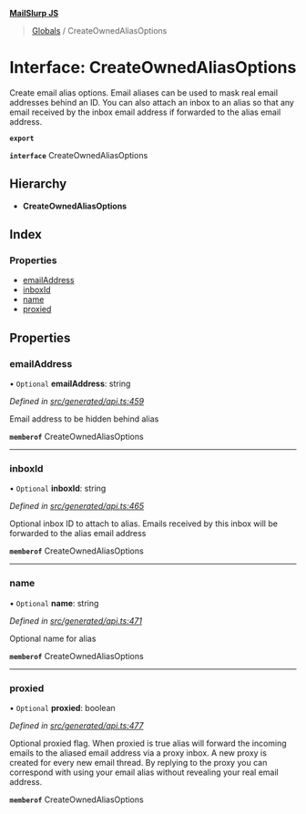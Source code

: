 **[MailSlurp JS](../README.md)**

> [Globals](../README.md) / CreateOwnedAliasOptions

# Interface: CreateOwnedAliasOptions

Create email alias options. Email aliases can be used to mask real email addresses behind an ID. You can also attach an inbox to an alias so that any email received by the inbox email address if forwarded to the alias email address.

**`export`** 

**`interface`** CreateOwnedAliasOptions

## Hierarchy

* **CreateOwnedAliasOptions**

## Index

### Properties

* [emailAddress](createownedaliasoptions.md#emailaddress)
* [inboxId](createownedaliasoptions.md#inboxid)
* [name](createownedaliasoptions.md#name)
* [proxied](createownedaliasoptions.md#proxied)

## Properties

### emailAddress

• `Optional` **emailAddress**: string

*Defined in [src/generated/api.ts:459](https://github.com/mailslurp/mailslurp-client/blob/ff09436/src/generated/api.ts#L459)*

Email address to be hidden behind alias

**`memberof`** CreateOwnedAliasOptions

___

### inboxId

• `Optional` **inboxId**: string

*Defined in [src/generated/api.ts:465](https://github.com/mailslurp/mailslurp-client/blob/ff09436/src/generated/api.ts#L465)*

Optional inbox ID to attach to alias. Emails received by this inbox will be forwarded to the alias email address

**`memberof`** CreateOwnedAliasOptions

___

### name

• `Optional` **name**: string

*Defined in [src/generated/api.ts:471](https://github.com/mailslurp/mailslurp-client/blob/ff09436/src/generated/api.ts#L471)*

Optional name for alias

**`memberof`** CreateOwnedAliasOptions

___

### proxied

• `Optional` **proxied**: boolean

*Defined in [src/generated/api.ts:477](https://github.com/mailslurp/mailslurp-client/blob/ff09436/src/generated/api.ts#L477)*

Optional proxied flag. When proxied is true alias will forward the incoming emails to the aliased email address via a proxy inbox. A new proxy is created for every new email thread. By replying to the proxy you can correspond with using your email alias without revealing your real email address.

**`memberof`** CreateOwnedAliasOptions

